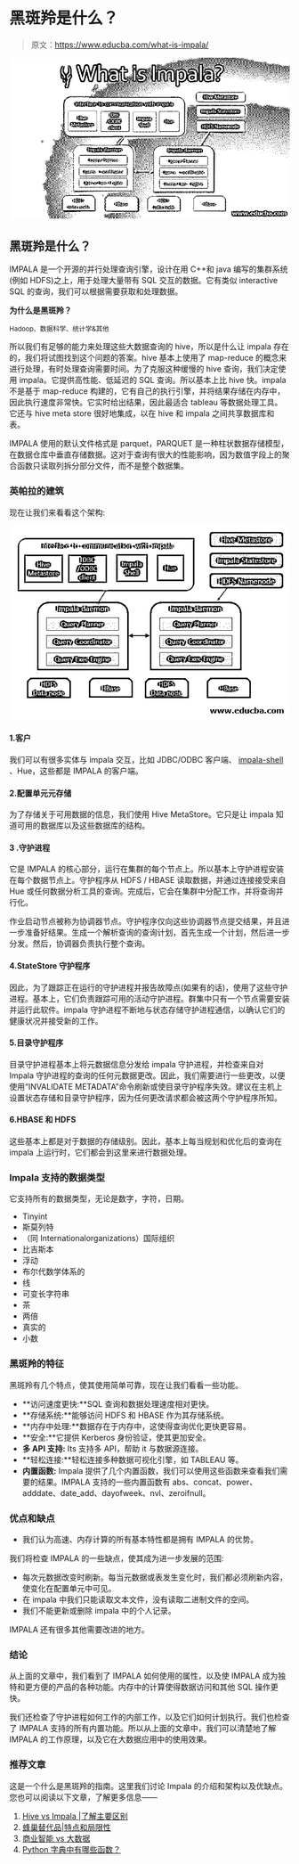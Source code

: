 # 黑斑羚是什么？

> 原文：<https://www.educba.com/what-is-impala/>

![What is Impala?](img/37a3841df28d40f1a2d4377193fb1c8b.png)



## 黑斑羚是什么？

IMPALA 是一个开源的并行处理查询引擎，设计在用 C++和 java 编写的集群系统(例如 HDFS)之上，用于处理大量带有 SQL 交互的数据。它有类似 interactive SQL 的查询，我们可以根据需要获取和处理数据。

**为什么是黑斑羚？**

<small>Hadoop、数据科学、统计学&其他</small>

所以我们有足够的能力来处理这些大数据查询的 hive，所以是什么让 impala 存在的，我们将试图找到这个问题的答案。hive 基本上使用了 map-reduce 的概念来进行处理，有时处理查询需要时间。为了克服这种缓慢的 hive 查询，我们决定使用 impala。它提供高性能、低延迟的 SQL 查询。所以基本上比 hive 快。impala 不是基于 map-reduce 构建的，它有自己的执行引擎，并将结果存储在内存中，因此执行速度非常快。它实时给出结果，因此最适合 tableau 等数据处理工具。它还与 hive meta store 很好地集成，以在 hive 和 impala 之间共享数据库和表。

IMPALA 使用的默认文件格式是 parquet，PARQUET 是一种柱状数据存储模型，在数据仓库中垂直存储数据。这对于查询有很大的性能影响，因为数值字段上的聚合函数只读取列拆分部分文件，而不是整个数据集。

### 英帕拉的建筑

现在让我们来看看这个架构:

![Impala Architecture](img/a9794b9789ad5b77726d18b31ad04cd1.png)



#### 1.客户

我们可以有很多实体与 impala 交互，比如 JDBC/ODBC 客户端、 [impala-shell](https://www.educba.com/impala-shell/) 、Hue，这些都是 IMPALA 的客户端。

#### 2.配置单元元存储

为了存储关于可用数据的信息，我们使用 Hive MetaStore。它只是让 impala 知道可用的数据库以及这些数据库的结构。

#### 3 .守护进程

它是 IMPALA 的核心部分，运行在集群的每个节点上。所以基本上守护进程安装在每个数据节点上。守护程序从 HDFS / HBASE 读取数据，并通过连接接受来自 Hue 或任何数据分析工具的查询。完成后，它会在集群中分配工作，并将查询并行化。

作业启动节点被称为协调器节点。守护程序仅向这些协调器节点提交结果，并且进一步准备好结果。生成一个解析查询的查询计划，首先生成一个计划，然后进一步分发。然后，协调器负责执行整个查询。

#### 4.StateStore 守护程序

因此，为了跟踪正在运行的守护进程并报告故障点(如果有的话)，使用了这些守护进程。基本上，它们负责跟踪可用的活动守护进程。群集中只有一个节点需要安装并运行此软件。impala 守护进程不断地与状态存储守护进程通信，以确认它们的健康状况并接受新的工作。

#### 5.目录守护程序

目录守护进程基本上将元数据信息分发给 impala 守护进程，并检查来自对 Impala 守护进程的查询的任何元数据更改。因此，我们需要进行一些更改，以便使用“INVALIDATE METADATA”命令刷新或使目录守护程序失效。建议在主机上设置状态存储和目录守护程序，因为任何更改请求都会被这两个守护程序所知。

#### 6.HBASE 和 HDFS

这些基本上都是对于数据的存储级别。因此，基本上每当规划和优化后的查询在 impala 上运行时，它们都会到这里来进行数据处理。

### Impala 支持的数据类型

它支持所有的数据类型，无论是数字，字符，日期。

*   Tinyint
*   斯莫列特
*   （同 Internationalorganizations）国际组织
*   比吉斯本
*   浮动
*   布尔代数学体系的
*   线
*   可变长字符串
*   茶
*   两倍
*   真实的
*   小数

### 黑斑羚的特征

黑斑羚有几个特点，使其使用简单可靠，现在让我们看看一些功能。

*   **访问速度更快:**SQL 查询和数据处理速度相对更快。
*   **存储系统:**能够访问 HDFS 和 HBASE 作为其存储系统。
*   **内存中处理:**数据存在于内存中，这使得查询优化更快更容易。
*   **安全:**它提供 Kerberos 身份验证，使其更加安全。
*   **多 API 支持:** Its 支持多 API，帮助 it 与数据源连接。
*   **轻松连接:**轻松连接多种数据可视化引擎，如 TABLEAU 等。
*   **内置函数:** Impala 提供了几个内置函数，我们可以使用这些函数来查看我们需要的结果。IMPALA 支持的一些内置函数有 abs、concat、power、adddate、date_add、dayofweek、nvl、zeroifnull。

### 优点和缺点

*   我们认为高速、内存计算的所有基本特性都是拥有 IMPALA 的优势。

我们将检查 IMPALA 的一些缺点，使其成为进一步发展的范围:

*   每次元数据改变时刷新。每当元数据或表发生变化时，我们都必须刷新内容，使变化在配置单元中可见。
*   在 impala 中我们只能读取文本文件，没有读取二进制文件的空间。
*   我们不能更新或删除 impala 中的个人记录。

IMPALA 还有很多其他需要改进的地方。

### 结论

从上面的文章中，我们看到了 IMPALA 如何使用的属性，以及使 IMPALA 成为独特和更方便的产品的各种功能。内存中的计算使得数据访问和其他 SQL 操作更快。

我们还检查了守护进程如何工作的内部工作，以及它们如何计划执行。我们也检查了 IMPALA 支持的所有内置功能。所以从上面的文章中，我们可以清楚地了解 IMPALA 的工作原理，以及它在大数据应用中的使用效果。

### 推荐文章

这是一个什么是黑斑羚的指南。这里我们讨论 Impala 的介绍和架构以及优缺点。您也可以阅读以下文章，了解更多信息——

1.  [Hive vs Impala |了解主要区别](https://www.educba.com/hive-vs-impala/)
2.  [蜂巢替代品|特点和局限性](https://www.educba.com/hive-alternatives/)
3.  [商业智能 vs 大数据](https://www.educba.com/business-intelligence-vs-big-data/)
4.  [Python 字典中有哪些函数？](https://www.educba.com/dictionary-in-python/)






